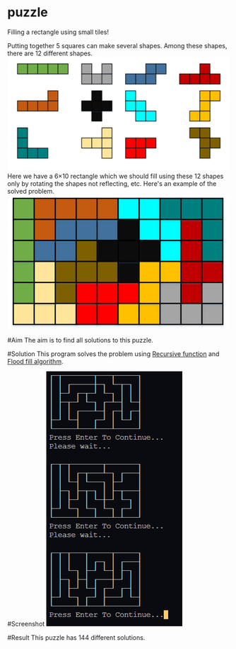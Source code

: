 # puzzle
Filling a rectangle using small tiles!

Putting together 5 squares can make several shapes. Among these shapes, there are 12 different shapes.
![Shapes](https://raw.githubusercontent.com/daniyaleight/puzzle/master/Shapes.png "Shapes")
Here we have a 6×10 rectangle which we should fill using these 12 shapes only by rotating the shapes not reflecting, etc. Here's an example of the solved problem.
![Solution](https://raw.githubusercontent.com/daniyaleight/puzzle/master/Solution.png "Solution")

#Aim
The aim is to find all solutions to this puzzle.

#Solution
This program solves the problem using [Recursive function](https://en.wikipedia.org/wiki/Recursive_function "Recursive function") and [Flood fill algorithm](https://en.wikipedia.org/wiki/Flood_fill "Flood fill algorithm").

#Screenshot
![Screenshot](https://github.com/daniyaleight/puzzle/blob/master/Screenshot.png?raw=true "Screenshot")

#Result
This puzzle has 144 different solutions.
